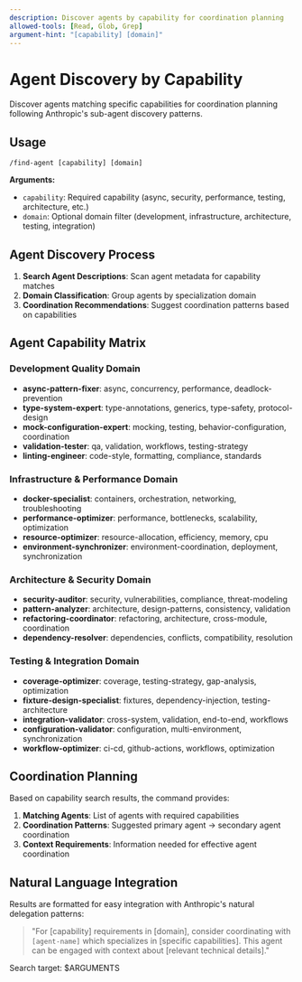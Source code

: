 ```yaml
---
description: Discover agents by capability for coordination planning
allowed-tools: [Read, Glob, Grep]
argument-hint: "[capability] [domain]"
---
```


# Agent Discovery by Capability

Discover agents matching specific capabilities for coordination planning following Anthropic's sub-agent discovery patterns.

## Usage
```
/find-agent [capability] [domain]
```

**Arguments:**
- `capability`: Required capability (async, security, performance, testing, architecture, etc.)
- `domain`: Optional domain filter (development, infrastructure, architecture, testing, integration)

## Agent Discovery Process

1. **Search Agent Descriptions**: Scan agent metadata for capability matches
2. **Domain Classification**: Group agents by specialization domain
3. **Coordination Recommendations**: Suggest coordination patterns based on capabilities

## Agent Capability Matrix

### Development Quality Domain
- **async-pattern-fixer**: async, concurrency, performance, deadlock-prevention
- **type-system-expert**: type-annotations, generics, type-safety, protocol-design
- **mock-configuration-expert**: mocking, testing, behavior-configuration, coordination
- **validation-tester**: qa, validation, workflows, testing-strategy
- **linting-engineer**: code-style, formatting, compliance, standards

### Infrastructure & Performance Domain
- **docker-specialist**: containers, orchestration, networking, troubleshooting
- **performance-optimizer**: performance, bottlenecks, scalability, optimization
- **resource-optimizer**: resource-allocation, efficiency, memory, cpu
- **environment-synchronizer**: environment-coordination, deployment, synchronization

### Architecture & Security Domain
- **security-auditor**: security, vulnerabilities, compliance, threat-modeling
- **pattern-analyzer**: architecture, design-patterns, consistency, validation
- **refactoring-coordinator**: refactoring, architecture, cross-module, coordination
- **dependency-resolver**: dependencies, conflicts, compatibility, resolution

### Testing & Integration Domain
- **coverage-optimizer**: coverage, testing-strategy, gap-analysis, optimization
- **fixture-design-specialist**: fixtures, dependency-injection, testing-architecture
- **integration-validator**: cross-system, validation, end-to-end, workflows
- **configuration-validator**: configuration, multi-environment, synchronization
- **workflow-optimizer**: ci-cd, github-actions, workflows, optimization

## Coordination Planning

Based on capability search results, the command provides:

1. **Matching Agents**: List of agents with required capabilities
2. **Coordination Patterns**: Suggested primary agent → secondary agent coordination
3. **Context Requirements**: Information needed for effective agent coordination

## Natural Language Integration

Results are formatted for easy integration with Anthropic's natural delegation patterns:

> "For [capability] requirements in [domain], consider coordinating with `[agent-name]` which specializes in [specific capabilities]. This agent can be engaged with context about [relevant technical details]."

Search target: $ARGUMENTS